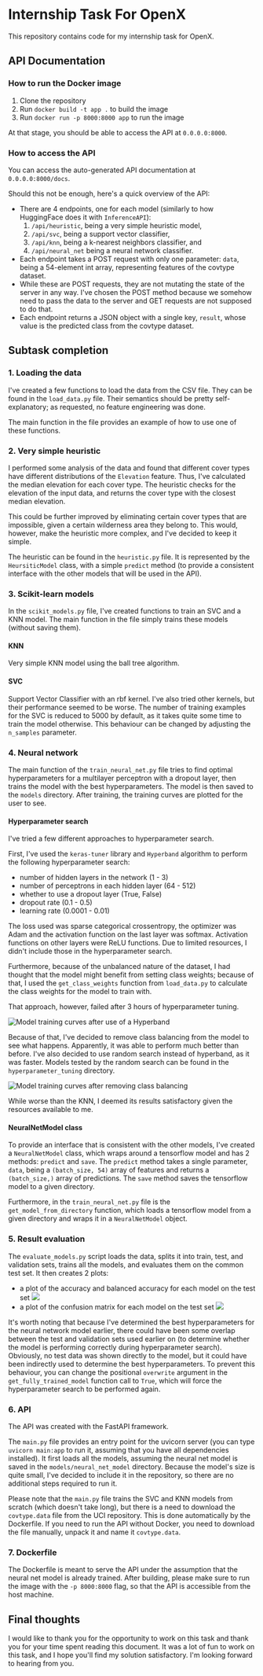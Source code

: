 # Internship Task For OpenX

This repository contains code for my internship task for OpenX. 

## API Documentation

### How to run the Docker image

1. Clone the repository
2. Run `docker build -t app .` to build the image
3. Run `docker run -p 8000:8000 app` to run the image 

At that stage, you should be able to access the API at `0.0.0.0:8000`.

### How to access the API

You can access the auto-generated API documentation at `0.0.0.0:8000/docs`.

Should this not be enough, here's a quick overview of the API:

* There are 4 endpoints, one for each model (similarly to how HuggingFace does it with `InferenceAPI`): 
    1. `/api/heuristic`, being a very simple heuristic model,
    2. `/api/svc`, being a support vector classifier,
    3. `/api/knn`, being a k-nearest neighbors classifier, and
    4. `/api/neural_net` being a neural network classifier.
* Each endpoint takes a POST request with only one parameter: `data`, being a 54-element int array, representing features of the covtype dataset.
* While these are POST requests, they are not mutating the state of the server in any way. I've chosen the POST method because we somehow need to pass the data to the server and GET requests are not supposed to do that.
* Each endpoint returns a JSON object with a single key, `result`, whose value is the predicted class from the covtype dataset.

## Subtask completion

### 1. Loading the data

I've created a few functions to load the data from the CSV file. They can be found in the `load_data.py` file. Their semantics should be pretty self-explanatory; as requested, no feature engineering was done. 

The main function in the file provides an example of how to use one of these functions.

### 2. Very simple heuristic

I performed some analysis of the data and found that different cover types have different distributions of the `Elevation` feature. Thus, I've calculated the median elevation for each cover type. The heuristic checks for the elevation of the input data, and returns the cover type with the closest median elevation.

This could be further improved by eliminating certain cover types that are impossible, given a certain wilderness area they belong to. This would, however, make the heuristic more complex, and I've decided to keep it simple.

The heuristic can be found in the `heuristic.py` file. It is represented by the `HeursiticModel` class, with a simple `predict` method (to provide a consistent interface with the other models that will be used in the API).

### 3. Scikit-learn models

In the `scikit_models.py` file, I've created functions to train an SVC and a KNN model. The main function in the file simply trains these models (without saving them).

#### KNN

Very simple KNN model using the ball tree algorithm.

#### SVC

Support Vector Classifier with an rbf kernel. I've also tried other kernels, but their performance seemed to be worse. The number of training examples for the SVC is reduced to 5000 by default, as it takes quite some time to train the model otherwise. This behaviour can be changed by adjusting the `n_samples` parameter.

### 4. Neural network

The main function of the `train_neural_net.py` file tries to find optimal hyperparameters for a multilayer perceptron with a dropout layer, then trains the model with the best hyperparameters. The model is then saved to the `models` directory. After training, the training curves are plotted for the user to see.

#### Hyperparameter search

I've tried a few different approaches to hyperparameter search.

First, I've used the `keras-tuner` library and `Hyperband` algorithm to perform the following hyperparameter search:

* number of hidden layers in the network (1 - 3)
* number of perceptrons in each hidden layer (64 - 512)
* whether to use a dropout layer (True, False)
* dropout rate (0.1 - 0.5)
* learning rate (0.0001 - 0.01)

The loss used was sparse categorical crossentropy, the optimizer was Adam and the activation function on the last layer was softmax. Activation functions on other layers were ReLU functions. Due to limited resources, I didn't include those in the hyperparameter search.

Furthermore, because of the unbalanced nature of the dataset, I had thought that the model might benefit from setting class weights; because of that, I used the `get_class_weights` function from `load_data.py` to calculate the class weights for the model to train with.

That approach, however, failed after 3 hours of hyperparameter tuning.

![Model training curves after use of a Hyperband](plots/tuner_fail.png)

Because of that, I've decided to remove class balancing from the model to see what happens. Apparently, it was able to perform much better than before. I've also decided to use random search instead of hyperband, as it was faster. Models tested by the random search can be found in the `hyperparameter_tuning` directory.

![Model training curves after removing class balancing](plots/curves.png)

While worse than the KNN, I deemed its results satisfactory given the resources available to me.

#### NeuralNetModel class

To provide an interface that is consistent with the other models, I've created a `NeuralNetModel` class, which wraps around a tensorflow model and has 2 methods: `predict` and `save`. The `predict` method takes a single parameter, `data`, being a `(batch_size, 54)` array of features and returns a `(batch_size,)` array of predictions. The `save` method saves the tensorflow model to a given directory. 

Furthermore, in the `train_neural_net.py` file is the `get_model_from_directory` function, which loads a tensorflow model from a given directory and wraps it in a `NeuralNetModel` object.

### 5. Result evaluation

The `evaluate_models.py` script loads the data, splits it into train, test, and validation sets, trains all the models, and evaluates them on the common test set. It then creates 2 plots:

* a plot of the accuracy and balanced accuracy for each model on the test set
![](plots/test_accuracies.png)
* a plot of the confusion matrix for each model on the test set
![](plots/confusion_matrices.png)

It's worth noting that because I've determined the best hyperparameters for the neural network model earlier, there could have been some overlap between the test and validation sets used earlier on (to determine whether the model is performing correctly during hyperparameter search). Obviously, no test data was shown directly to the model, but it could have been indirectly used to determine the best hyperparameters. To prevent this behaviour, you can change the positional `overwrite` argument in the `get_fully_trained_model` function call to `True`, which will force the hyperparameter search to be performed again.

### 6. API

The API was created with the FastAPI framework.

The `main.py` file provides an entry point for the uvicorn server (you can type `uvicorn main:app` to run it, assuming that you have all dependencies installed). It first loads all the models, assuming the neural net model is saved in the `models/neural_net_model` directory. Because the model's size is quite small, I've decided to include it in the repository, so there are no additional steps required to run it. 

Please note that the `main.py` file trains the SVC and KNN models from scratch (which doesn't take long), but there is a need to download the `covtype.data` file from the UCI repository. This is done automatically by the Dockerfile. If you need to run the API without Docker, you need to download the file manually, unpack it and name it `covtype.data`.


### 7. Dockerfile

The Dockerfile is meant to serve the API under the assumption that the neural net model is already trained. After building, please make sure to run the image with the `-p 8000:8000` flag, so that the API is accessible from the host machine.


## Final thoughts

I would like to thank you for the opportunity to work on this task and thank you for your time spent reading this document. It was a lot of fun to work on this task, and I hope you'll find my solution satisfactory. I'm looking forward to hearing from you.
